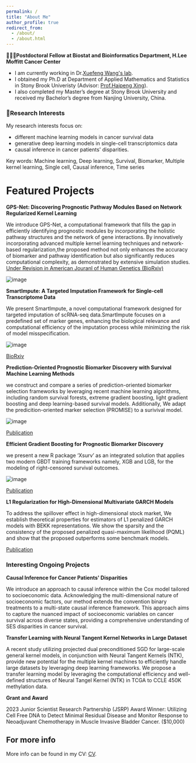 ```yaml
---
permalink: /
title: "About Me"
author_profile: true
redirect_from: 
  - /about/
  - /about.html
---
```


👨🏻‍💻**Postdoctoral Fellow at Biostat and Bioinformatics Department, H.Lee Moffitt Cancer Center**
   - I am currently working in Dr.[Xuefeng Wang's lab](https://lab.moffitt.org/wang/). 
   - I obtained my Ph.D at Department of Applied Mathematics and Statistics in Stony Brook Univeristy (Advisor: [Prof.Haipeng Xing](https://www.ams.sunysb.edu/~xing/)).
   - I also completed my Master’s degree at Stony Brook University and received my Bachelor’s degree from Nanjing University, China.

### 🔬Research Interests
 My research interests focus on: 
   * different machine learning models in cancer survival data
   * generative deep learning models in single-cell transcriptomics data
   * causal inference in cancer patients' disparities.
   
  Key words: Machine learning, Deep learning, Survival, Biomarker, Multiple kernel learning, Single cell, Causal inference, Time series 

Featured Projects
======
**GPS-Net: Discovering Prognostic Pathway Modules Based on Network Regularized Kernel Learning**

We introduce GPS-Net, a computational framework that fills the gap in efficiently identifying prognostic  modules by incorporating 
the holistic pathway structures and the network of gene interactions. By innovatively incorporating advanced multiple kernel learning techniques and network-based 
regularization,the proposed method not only enhances the accuracy of biomarker and pathway identification but also significantly reduces computational complexity, 
as demonstrated by extensive simulation studies.
[Under Revision in American Jouranl of Human Genetics (BioRxiv)](https://www.biorxiv.org/content/10.1101/2024.07.15.603645v1)

![image](https://github.com/user-attachments/assets/5391eb13-d817-4ea2-9fb1-62d247ce9940)


**SmartImpute: A Targeted Imputation Framework for Single-cell Transcriptome Data**

We present SmartImpute, a novel computational framework designed for targeted imputation of scRNA-seq data.SmartImpute focuses on a predefined set of marker genes,
enhancing the biological relevance and computational efficiency of the imputation process while minimizing the risk of model misspecification.

![image](https://github.com/user-attachments/assets/87bbaff2-bb77-4ac6-a5a6-d7fe45544b5e)


[BioRxiv](https://www.biorxiv.org/content/10.1101/2024.07.15.603649v1)

**Prediction-Oriented Prognostic Biomarker Discovery with Survival Machine Learning Methods**

we construct and compare a series of prediction-oriented biomarker selection frameworks by leveraging recent machine learning algorithms,
including random survival forests, extreme gradient boosting, light gradient boosting and deep learning-based survival models. Additionally,
We adapt the predicition-oriented marker selection (PROMISE) to a surivival model.

![image](https://github.com/user-attachments/assets/61c69ea7-f145-409a-9691-e1231e30897a)

[Publication](https://academic.oup.com/nargab/article/5/2/lqad055/7199343)

**Efficient Gradient Boosting for Prognostic Biomarker Discovery**

we present a new R package ‘Xsurv’ as an integrated solution that applies two modern GBDT training frameworks namely, XGB and LGB, for the modeling 
of right-censored survival outcomes.

![image](https://github.com/user-attachments/assets/b9c588c0-beff-49a5-8724-38cbff4dd565)


[Publication](https://academic.oup.com/bioinformatics/article/38/6/1631/6493225)

**L1 Regularization for High-Dimensional Multivariate GARCH Models**

To address the spillover effect in high-dimensional stock market, We establish theoretical properties for estimators of L1 penalized GARCH models with
BEKK representations. We show the sparsity and the consistency of the proposed penalized quasi-maximum likelihood (PQML) and show that the proposed
outperforms some benchmark models.

[Publication](https://www.mdpi.com/2227-9091/12/2/34)

### Interesting Ongoing Projects

**Causal Inference for Cancer Patients' Disparities**

We introduce an approach to causal inference within the Cox model tailored to socioeconomic data.
Acknowledging the multi-dimensional nature of socioeconomic factors, our method extends the convention binary
treatments to a multi-state causal inference framework. This approach aims to capture the nuanced impact of
socioeconomic variables on cancer survival across diverse states, providing a comprehensive understanding of
SES disparities in cancer survival.

**Transfer Learning with Neural Tangent Kernel Networks in Large Dataset**

A recent study utilizing projected dual preconditioned SGD for large-scale general kernel models, in conjunction with Neural Tangent Kernels (NTK), provide new potential for the multiple kernel machines to efficiently handle large datasets by leveraging deep learning frameworks.  We propose a transfer learning model by leveraging the computational efficiency and well-defined structures of Neural Tangel Kernel (NTK) in TCGA to CCLE 450K methylation data. 

**Grant and Award**

2023 Junior Scientist Research Partnership (JSRP) Award Winner: Utilizing Cell Free DNA to Detect Minimal Residual Disease and Monitor Response to Neoadjuvant Chemotherapy in Muscle Invasive Bladder Cancer. ($10,000)

For more info
------
More info can be found in my CV: [CV](https://github.com/topycyao.io/SY//cv/). 

